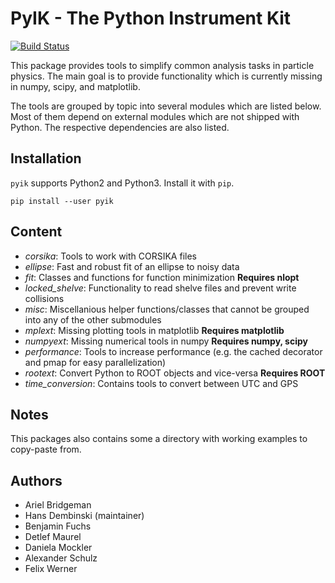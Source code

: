 # PyIK - The Python Instrument Kit

[![Build Status](https://travis-ci.org/HDembinski/pyik.svg?branch=master)](https://travis-ci.org/HDembinski/pyik)

This package provides tools to simplify common analysis tasks in particle physics. The main goal is to provide functionality which is currently missing in numpy, scipy, and matplotlib.

The tools are grouped by topic into several modules which are listed below. Most of them depend on external modules which are not shipped with Python. The respective dependencies are also listed.

## Installation

`pyik` supports Python2 and Python3. Install it with `pip`.
```
pip install --user pyik
```

## Content

* *corsika*: Tools to work with CORSIKA files
* *ellipse*: Fast and robust fit of an ellipse to noisy data
* *fit*: Classes and functions for function minimization __Requires nlopt__
* *locked_shelve*: Functionality to read shelve files and prevent write collisions
* *misc*: Miscellanious helper functions/classes that cannot be grouped into any of the other submodules
* *mplext*: Missing plotting tools in matplotlib __Requires matplotlib__
* *numpyext*: Missing numerical tools in numpy __Requires numpy, scipy__
* *performance*: Tools to increase performance (e.g. the cached decorator and pmap for easy parallelization)
* *rootext*: Convert Python to ROOT objects and vice-versa __Requires ROOT__
* *time_conversion*: Contains tools to convert between UTC and GPS

## Notes

This packages also contains some a directory with working examples
to copy-paste from.

## Authors

* Ariel Bridgeman
* Hans Dembinski (maintainer)
* Benjamin Fuchs
* Detlef Maurel
* Daniela Mockler
* Alexander Schulz
* Felix Werner

